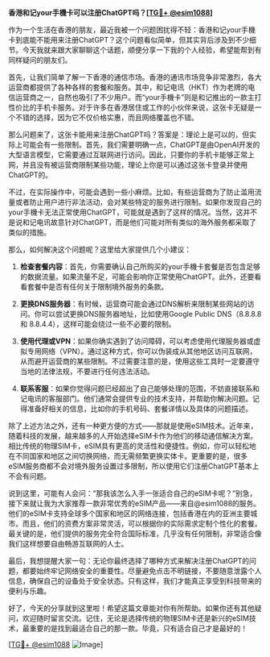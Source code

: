 **香港和记your手機卡可以注册ChatGPT吗？[[TG💪+ @esim1088](https://t.me/s/esim1088)]**

作为一个生活在香港的朋友，最近我被一个问题困扰得不轻：香港和记your手機卡到底能不能用来注册ChatGPT？这个问题看似简单，但其实背后涉及到不少细节。今天我就来跟大家聊聊这个话题，顺便分享一下我的个人经验，希望能帮到有同样疑问的朋友们。

首先，让我们简单了解一下香港的通信市场。香港的通讯市场竞争非常激烈，各大运营商都提供了各种各样的套餐和服务。其中，和记电讯（HKT）作为老牌的电信运营商之一，自然也吸引了不少用户。而“your手機卡”则是和记推出的一款主打性价比的手机卡服务。对于许多在香港居住或工作的小伙伴来说，这张卡无疑是一个不错的选择，因为它不仅价格实惠，而且网络覆盖也不错。

那么问题来了，这张卡能用来注册ChatGPT吗？答案是：理论上是可以的，但实际上可能会有一些限制。首先，我们需要明确一点，ChatGPT是由OpenAI开发的大型语言模型，它需要通过互联网进行访问。因此，只要你的手机卡能够正常上网，并且没有被运营商限制某些功能，理论上你是可以通过这张卡登录并使用ChatGPT的。

不过，在实际操作中，可能会遇到一些小麻烦。比如，有些运营商为了防止滥用流量或者防止用户进行非法活动，会对某些特定的服务进行限制。如果你发现自己的your手機卡无法正常使用ChatGPT，可能就是遇到了这样的情况。当然，这并不是说和记电讯故意针对ChatGPT，而是他们可能对所有类似的海外服务都采取了类似的措施。

那么，如何解决这个问题呢？这里给大家提供几个小建议：

1. **检查套餐内容**：首先，你需要确认自己所购买的your手機卡套餐是否包含足够的数据流量。如果流量不足，可能会影响你正常使用ChatGPT。此外，还要看看套餐中是否有任何关于限制境外服务的条款。

2. **更换DNS服务器**：有时候，运营商可能会通过DNS解析来限制某些网站的访问。你可以尝试更换DNS服务器地址，比如使用Google Public DNS（8.8.8.8 和 8.8.4.4），这样可能会绕过一些不必要的限制。

3. **使用代理或VPN**：如果你确实遇到了访问障碍，可以考虑使用代理服务器或虚拟专用网络（VPN）。通过这种方式，你可以伪装成从其他地区访问互联网，从而避开运营商的某些限制。不过需要注意的是，使用这些工具时一定要遵守当地的法律法规，不要进行任何违法活动。

4. **联系客服**：如果你觉得问题已经超出了自己能够处理的范围，不妨直接联系和记电讯的客服部门。他们通常会提供专业的技术支持，并帮助你解决问题。记得准备好相关的信息，比如你的手机号码、套餐详情以及具体的问题描述。

除了上述方法之外，还有一种更方便的方式——那就是使用eSIM技术。近年来，随着科技的发展，越来越多的人开始选择eSIM卡作为他们的移动通信解决方案。相比传统的物理SIM卡，eSIM具有更高的灵活性和便捷性。例如，你可以轻松地在不同国家和地区之间切换网络，而无需频繁更换实体卡。更重要的是，很多eSIM服务商都不会对境外服务设置过多限制，所以使用它们注册ChatGPT基本上不会有问题。

说到这里，可能有人会问：“那我该怎么入手一张适合自己的eSIM卡呢？”别急，接下来就让我为大家推荐一款非常优秀的eSIM产品——来自@esim1088的服务。他们的eSIM卡支持全球多个国家和地区的网络连接，包括香港在内的亚洲主要城市。而且，他们的资费方案非常灵活，可以根据你的实际需求定制个性化的套餐。最关键的是，他们提供的服务完全符合国际标准，几乎没有任何限制，非常适合像我们这样想要自由畅游互联网的人士。

最后，我想提醒大家一句：无论你最终选择了哪种方式来解决注册ChatGPT的问题，都要始终牢记网络安全的重要性。尽量避免点击不明链接，不要随意泄露个人信息，确保自己的设备处于安全状态。只有这样，我们才能真正享受到科技带来的便利与乐趣。

好了，今天的分享就到这里啦！希望这篇文章能对你有所帮助。如果你还有其他疑问，欢迎随时留言交流。记住，无论是选择传统的物理SIM卡还是新兴的eSIM技术，最重要的是找到最适合自己的那一款。毕竟，只有适合自己才是最好的！

[[TG💪+ @esim1088](https://t.me/s/esim1088) ![Image](https://i.postimg.cc/4NQfJmqS/Snipaste-2025-05-13-00-14-12.png)]